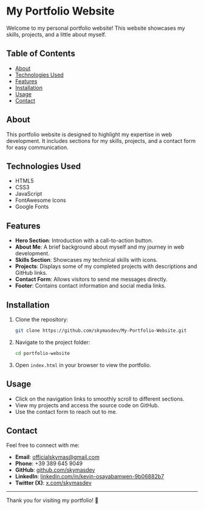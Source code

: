 # My Portfolio Website

Welcome to my personal portfolio website! This website showcases my skills, projects, and a little about myself.

## Table of Contents
- [About](#about)
- [Technologies Used](#technologies-used)
- [Features](#features)
- [Installation](#installation)
- [Usage](#usage)
- [Contact](#contact)

## About
This portfolio website is designed to highlight my expertise in web development. It includes sections for my skills, projects, and a contact form for easy communication.

## Technologies Used
- HTML5
- CSS3
- JavaScript
- FontAwesome Icons
- Google Fonts

## Features
- **Hero Section**: Introduction with a call-to-action button.
- **About Me**: A brief background about myself and my journey in web development.
- **Skills Section**: Showcases my technical skills with icons.
- **Projects**: Displays some of my completed projects with descriptions and GitHub links.
- **Contact Form**: Allows visitors to send me messages directly.
- **Footer**: Contains contact information and social media links.

## Installation
1. Clone the repository:
   ```sh
   git clone https://github.com/skymasdev/My-Portfolio-Website.git
   ```
2. Navigate to the project folder:
   ```sh
   cd portfolio-website
   ```
3. Open `index.html` in your browser to view the portfolio.

## Usage
- Click on the navigation links to smoothly scroll to different sections.
- View my projects and access the source code on GitHub.
- Use the contact form to reach out to me.

## Contact
Feel free to connect with me:
- **Email**: [officialskymas@gmail.com](mailto:officialskymas@gmail.com)
- **Phone**: +39 389 645 9049
- **GitHub**: [github.com/skymasdev](https://github.com/skymasdev)
- **LinkedIn**: [linkedin.com/in/kevin-osayabamwen-9b06882b7](https://www.linkedin.com/in/kevin-osayabamwen-9b06882b7/)
- **Twitter (X)**: [x.com/skymasdev](https://x.com/skymasdev)

---
Thank you for visiting my portfolio! 🚀


 
